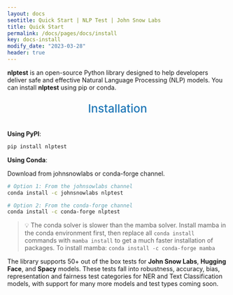```yaml
---
layout: docs
seotitle: Quick Start | NLP Test | John Snow Labs
title: Quick Start
permalink: /docs/pages/docs/install
key: docs-install
modify_date: "2023-03-28"
header: true
---
```


<div class="main-docs" markdown="1"><div class="h3-box" markdown="1">

**nlptest** is an open-source Python library designed to help developers deliver safe and effective Natural Language Processing (NLP) models.
You can install **nlptest** using pip or conda.

</div><div class="h3-box" markdown="1">

<div class="heading" id="installation"> Installation </div>

**Using PyPI**:

```sh
pip install nlptest
```

**Using Conda**: 

Download from johnsnowlabs or conda-forge channel.

```sh
# Option 1: From the johnsowlabs channel
conda install -c johnsnowlabs nlptest

# Option 2: From the conda-forge channel
conda install -c conda-forge nlptest
```

> :bulb: The conda solver is slower than the mamba solver. Install mamba in the 
> conda environment first, then replace all `conda install` commands with 
> `mamba install` to get a much faster installation of packages.
> To install mamba: `conda install -c conda-forge mamba`  

The library supports 50+ out of the box tests for **John Snow Labs**, **Hugging Face**, and **Spacy** models. These tests fall into robustness, accuracy, bias, representation and fairness test categories for NER and Text Classification models, with support for many more models and test types coming soon.

<style>
  .heading {
    text-align: center;
    font-size: 26px;
    font-weight: 500;
    padding-top: 10px;
    padding-bottom: 20px;
  }

  #installation {
    color: #1E77B7;
  }
  
</style>

</div></div>
